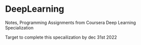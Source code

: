 # DeepLearning
Notes, Programming Assignments from Coursera Deep Learning Specialization 

Target to complete this specailization by dec 31st 2022
